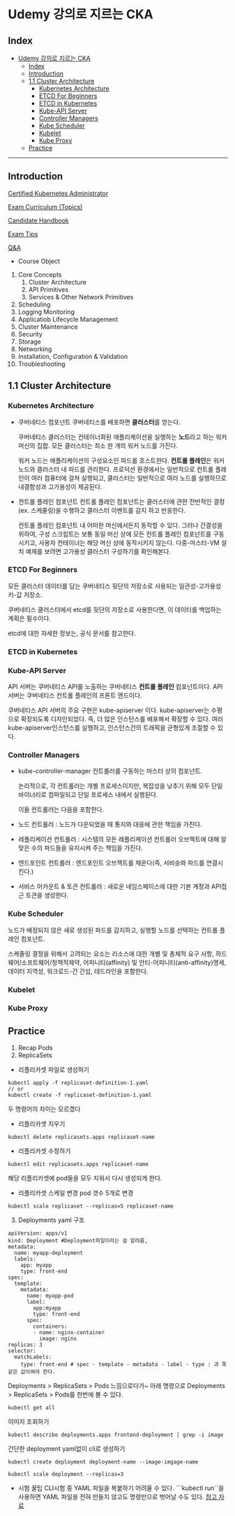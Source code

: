 # Udemy 강의로 지르는 CKA

## Index
- [Udemy 강의로 지르는 CKA](#udemy-강의로-지르는-cka)
  - [Index](#index)
  - [Introduction](#introduction)
  - [1.1 Cluster Architecture](#11-cluster-architecture)
    - [Kubernetes Architecture](#kubernetes-architecture)
    - [ETCD For Beginners](#etcd-for-beginners)
    - [ETCD in Kubernetes](#etcd-in-kubernetes)
    - [Kube-API Server](#kube-api-server)
    - [Controller Managers](#controller-managers)
    - [Kube Scheduler](#kube-scheduler)
    - [Kubelet](#kubelet)
    - [Kube Proxy](#kube-proxy)
  - [Practice](#practice)

---

## Introduction
[Certified Kubernetes Administrator](https://www.cncf.io/certification/cka/)

[Exam Curriculum (Topics)](https://github.com/cncf/curriculum)

[Candidate Handbook](https://www.cncf.io/certification/candidate-handbook)

[Exam Tips](http://training.linuxfoundation.org/go//Important-Tips-CKA-CKAD)

[Q&A](https://github.com/kodekloudhub/certified-kubernetes-administrator-course)

   - Course Object
1. Core Concepts
   1. Cluster Architecture
   2. API Primitives
   3. Services & Other Network Primitives
2. Scheduling
3. Logging Monitoring
4. Applicatiob Lifecycle Management
5. Cluster Maintenance
6. Security
7. Storage
8. Networking 
9. Installation, Configuration & Validation
10. Troubleshooting

## 1.1 Cluster Architecture

### Kubernetes Architecture 
- 쿠버네티스 컴포넌트
  쿠버네티스를 배포하면 **클러스터**를 얻는다.

  쿠버네티스 클러스터는 컨테이너화된 애플리케이션을 실행하는 **노드**라고 하는 워커 머신의 집합. 모든 클러스터는 최소 한 개의 워커 노드를 가진다.

  워커 노드는 애플리케이션의 구성요소인 파드를 호스트한다.
  **컨트롤 플레인**은 워커 노드와 클러스터 내 파드를 관리한다. 프로덕션 환경에서는 일반적으로 컨트롤 플레인이 여러 컴퓨터에 걸쳐 실행되고, 클러스터는 일반적으로 여러 노드를 실행하므로 내결함성과 고가용성이 제공된다.

- 컨트롤 플레인 컴포넌트
  컨트롤 플레인 컴포넌트는 클러스터에 관한 전반적인 결정(ex. 스케줄링)을 수행하고 클러스터 이벤트를 감지
  하고 반응한다.
  
  컨트롤 플레인 컴포넌트 내 어떠한 머신에서든지 동작할 수 있다. 그러나 간결성을 위하여, 구성 스크립트는 보통 동일 머신 상에 모든 컨트롤 플레인 컴포넌트를 구동시키고, 사용자 컨테이너는 해당 머신 상에 동작시키지 않는다. 다중-마스터-VM 설치 예제를 보려면 고가용성 클러스터 구성하기를 확인해본다.

### ETCD For Beginners
모든 클러스터 데이터를 담는 쿠버네티스 뒷단의 저장소로 사용되는 일관성-고가용성 키-값 저장소.

쿠버네티스 클러스터에서 etcd를 뒷단의 저장소로 사용한다면, 이 데이터를 백업하는 계획은 필수이다.

etcd에 대한 자세한 정보는, 공식 문서를 참고한다.

### ETCD in Kubernetes
### Kube-API Server
API 서버는 쿠버네티스 API를 노출하는 쿠버네티스 **컨트롤 플레인** 컴포넌트이다. API 서버는 쿠버네티스 컨트롤 플레인의 프론트 엔드이다.

쿠버네티스 API 서버의 주요 구현은 kube-apiserver 이다. kube-apiserver는 수평으로 확장되도록 디자인되었다. 즉, 더 많은 인스턴스를 배포해서 확장할 수 있다. 여러 kube-apiserver인스턴스를 실행하고, 인스턴스간의 트래픽을 균형있게 조절할 수 있다.

### Controller Managers
- kube-controller-manager
  컨트롤러를 구동하는 마스터 상의 컴포넌트.

  논리적으로, 각 컨트롤러는 개별 프로세스이지만, 복잡성을 낮추기 위해 모두 단일 바이너리로 컴파일되고 단일 프로세스 내에서 실행된다.

  이들 컨트롤러는 다음을 포함한다.
- 노드 컨트롤러 : 노드가 다운되었을 때 통지와 대응에 관한 책임을 가진다.
- 레플리케이션 컨트롤러 : 시스템의 모든 레플리케이션 컨트롤러 오브젝트에 대해 알맞은 수의 파드들을 유지시켜 주는 책임을 가진다.
- 엔드포인트 컨트롤러 : 엔드포인트 오브젝트를 채운다(즉, 서비승롸 파드를 연결시킨다.)
- 서비스 어카운트 & 토큰 컨트롤러 : 새로운 네임스페이스에 대한 기본 계정과 API접근 토큰을 생성한다.

### Kube Scheduler
노드가 배정되지 않은 새로 생성된 파드를 감지하고, 실행할 노드를 선택하는 컨트롤 플레인 컴포넌트.

스케줄링 결정을 위해서 고려되는 요소는 리소스에 대한 개별 및 총체적 요구 사항, 하드웨어/소프트웨어/정책적제약, 어피니티(affinity) 및 안티-어피니티(anti-affinity)명세, 데이터 지역성, 워크로드-간 간섭, 데드라인을 포함한다.

### Kubelet
### Kube Proxy

## Practice
1. Recap Pods 
2. ReplicaSets 
- 리플리카셋 파일로 생성하기
```
kubectl apply -f replicaset-definition-1.yaml
// or
kubectl create -f replicaset-definition-1.yaml
```
두 명령어의 차이는 모르겠다

- 리플리카셋 지우기
```
kubectl delete replicasets.apps replicaset-name
```

- 리플리카셋 수정하기
```
kubectl edit replicasets.apps replicaset-name
```
해당 리플리카셋에 pod들을 모두 지워서 다시 생성되게 한다.

- 리플리카셋 스케일 변경
pod 갯수 5개로 변경
```
kubectl scale replicaset --replicas=5 replicaset-name
```
3. Deployments
  yaml 구조
```
apiVersion: apps/v1
kind: Deployment #Deployment파일이라는 걸 알려줌,
metadata:
  name: myapp-deployment
  labels:
    app: myapp
    type: front-end
spec:
  template:
    metadata:
      name: myapp-pod
      label:
        app:myapp
        type: front-end
      spec:
        containers:
        - name: nginx-container
          image: nginx
replicas: 3
selector:
  matchLabels:
    type: front-end # spec - template - metadata - label - type : 과 똑같은 값이여야 한다.
```
  Deployments > ReplicaSets > Pods 느낌으로다가~
  아래 명령으로 Deployments > ReplicaSets > Pods를 한번에 볼 수 있다.
```
kubectl get all
```

이미지 조회하기
```
kubectl describe deployments.apps frontend-deployment | grep -i image
```

간단한 deployment yaml없이 cli로 생성하기
```
kubectl create deployment deployment-name --image-imgage-name

kubectl scale deployment --replicas=3
```

- 시험 꿀팁
CLI시험 중 YAML 파일을 복붙하기 어려울 수 있다. ```kubectl run``을 사용하면 YAML 파일을 전혀 만들지 않고도 명령만으로 벗어날 수도 있다.
[참고 자료](https://kubernetes.io/docs/reference/kubectl/conventions/)
